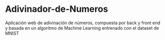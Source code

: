 # Adivinador-de-Numeros
Aplicación web de adivinación de números, compuesta por back y front end y basada en un algorítmo de Machine Learning entrenado con el dataset de MNIST
